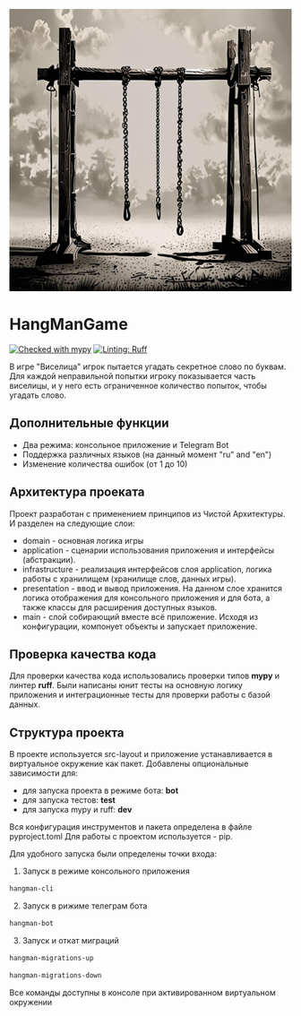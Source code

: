 ![HangMan Logo](/docs/hangman_game.png)

# HangManGame
[![Checked with mypy](https://www.mypy-lang.org/static/mypy_badge.svg)](https://mypy-lang.org/)
[![Linting: Ruff](https://img.shields.io/endpoint?url=https://raw.githubusercontent.com/charliermarsh/ruff/main/assets/badge/v2.json)](https://github.com/astral-sh/ruff)

В игре "Виселица" игрок пытается угадать секретное слово по буквам. Для каждой неправильной попытки игроку показывается часть виселицы, и у него есть ограниченное количество попыток, чтобы угадать слово. 

## Дополнительные функции

- Два режима: консольное приложение и Telegram Bot
- Поддержка различных языков (на данный момент "ru" and "en")
- Изменение количества ошибок (от 1 до 10)

## Архитектура проеката
Проект разработан с применением принципов из Чистой Архитектуры.
И разделен на следующие слои:
  - domain - основная логика игры
  - application - сценарии использования приложения и интерфейсы (абстракции).
  - infrastructure - реализация интерфейсов слоя application, логика работы с хранилищем (хранилище слов, данных игры).
  - presentation - ввод и вывод приложения. На данном слое хранится логика отображения для консольного приложения и для бота, а также классы для расширения доступных языков.
  - main - слой собирающий вместе всё приложение. Исходя из конфигурации, компонует объекты и запускает приложение.

## Проверка качества кода
Для проверки качества кода использовались проверки типов **mypy** и линтер **ruff**.
Были написаны юнит тесты на основную логику приложения и интеграционные тесты для проверки работы с базой данных.

## Структура проекта
В проекте используется src-layout и приложение устанавливается в виртуальное окружение как пакет.
Добавлены опциональные зависимости для:
 - для запуска проекта в режиме бота: **bot**
 - для запуска тестов: **test**
 - для запуска mypy и ruff: **dev**

Вся конфигурация инструментов и пакета определена в файле pyproject.toml
Для работы с проектом используется - pip.

Для удобного запуска были определены точки входа:
1. Запуск в режиме консольного приложения
```sh
hangman-cli
```

2. Запуск в рижиме телеграм бота
```sh
hangman-bot
```
3. Запуск и откат миграций
```sh
hangman-migrations-up
```

```sh
hangman-migrations-down
```

Все команды доступны в консоле при активированном виртуальном окружении
